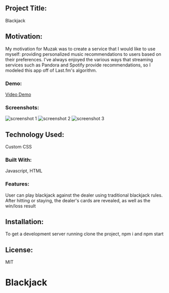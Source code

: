 ## Project Title:

Blackjack

## Motivation:

My motivation for Muzak was to create a service that I would like to use myself: providing personalized music recommendations to users based on their preferences. I've always enjoyed the various ways that streaming services such as Pandora and Spotify provide recommendations, so I modeled this app off of Last.fm's algorithm.

### Demo:

[Video Demo](https://www.youtube.com/watch?v=pfCrdJk5NCU&feature=youtu.be)

### Screenshots:

<img alt="screenshot 1" src="https://user-images.githubusercontent.com/39580513/56784985-42e28000-67c1-11e9-8277-88259e7fff6a.png">
<img alt="screenshot 2" src="https://user-images.githubusercontent.com/39580513/56785032-61487b80-67c1-11e9-87cd-f49c2090cbf2.png">
<img alt="screenshot 3" src="https://user-images.githubusercontent.com/39580513/56785057-76250f00-67c1-11e9-9788-e83aa54c1a2c.png">

## Technology Used:

Custom CSS

### Built With:

Javascript, HTML

### Features:

User can play blackjack against the dealer using traditional blackjack rules. After hitting or staying, the dealer's cards are revealed, as well as the win/loss result

## Installation:

To get a development server running clone the project, npm i and npm start

## License:

MIT

# Blackjack
